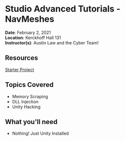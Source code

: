 # Studio Advanced Tutorials - NavMeshes
 
**Date**: February 2, 2021<br>
**Location**: Kerckhoff Hall 131<br>
**Instructor(s)**: Austin Law and the Cyber Team!
 
## Resources
[Starter Project](https://github.com/ssalandary/Phemies_Fable_Hack_Starter_Code/tree/main)<br>

 
## Topics Covered
* Memory Scraping
* DLL Injection
* Unity Hacking
 
## What you'll need
* Nothing! Just Unity Installed

 
 
